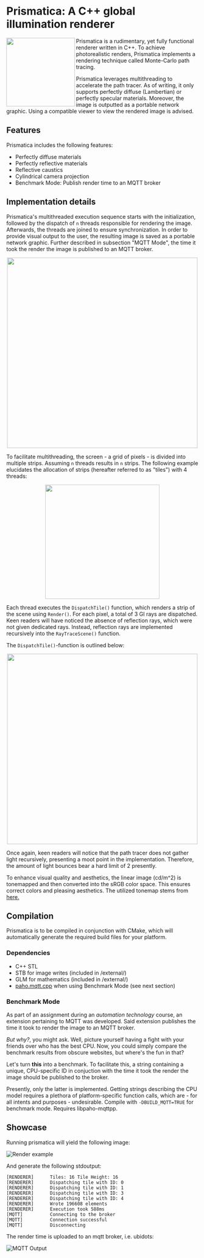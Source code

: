 # Prismatica: A C++ global illumination renderer

<img align="left" style="width:180px" src="https://github.com/uvraj/Prismatica/blob/main/resources/test_smaller.webp?raw=true" width="400px">

Prismatica is a rudimentary, yet fully functional renderer written in C++. To achieve photorealistic renders,
Prismatica implements a rendering technique called Monte-Carlo path tracing. 

Prismatica leverages multithreading to accelerate the path tracer. As of writing, it only supports perfectly diffuse (Lambertian) or perfectly specular materials. Moreover, the image is outputted as a portable network graphic. Using a compatible viewer to view the rendered image is advised.

## Features
Prismatica includes the following features:
- Perfectly diffuse materials
- Perfectly reflective materials
- Reflective caustics
- Cylindrical camera projection
- Benchmark Mode: Publish render time to an MQTT broker

## Implementation details

Prismatica's multithreaded execution sequence starts with the initialization, followed by the dispatch
of ```n``` threads responsible for rendering the image. Afterwards, the threads are joined to ensure synchronization. In order to provide visual output to the user, the resulting image is saved as a portable network graphic. Further described in subsection "MQTT Mode", the time it took the render the image is published to an MQTT broker.

<p align="center">
  <img src="https://github.com/uvraj/Prismatica/blob/main/resources/Prismatica_Overview.svg?raw=true" width = "500px"/>
</p>

To facilitate multithreading, the screen - a grid of pixels - is divided into multiple strips. Assuming ```n``` threads results in ```n``` strips. The following example elucidates the allocation of strips (hereafter referred to as "tiles") with 4 threads:

<p align="center">
  <img src="https://github.com/uvraj/Prismatica/blob/main/resources/stripes.jpg?raw=true" width = "300px"/>
</p>

Each thread executes the ```DispatchTile()``` function, which renders a strip of the scene using ```Render()```.
For each pixel, a total of 3 GI rays are dispatched. Keen readers will have noticed the absence of reflection rays, which were not given dedicated rays.
Instead, reflection rays are implemented recursively into the ```RayTraceScene()``` function.

The ```DispatchTile()```-function is outlined below:

<p align="center">
  <img src="https://github.com/uvraj/Prismatica/blob/main/resources/DispatchTile.svg?raw=true" width = "500px"/>
</p>

Once again, keen readers will notice that the path tracer does not gather light recursively, presenting
a moot point in the implementation. Therefore, the amount of light bounces bear a hard limit of 2 presently.

To enhance visual quality and aesthetics, the linear image (cd/m^2) is tonemapped and then converted into the sRGB color space. This ensures correct colors and pleasing aesthetics.  The utilized tonemap stems from [here.](https://knarkowicz.wordpress.com/2016/01/06/aces-filmic-tone-mapping-curve/)

## Compilation

Prismatica is to be compiled in conjunction with CMake, which will automatically generate 
the required build files for your platform.

### Dependencies
- C++ STL
- STB for image writes (included in /external/)
- GLM for mathematics (included in /external/)
- [paho.mqtt.cpp](https://github.com/eclipse/paho.mqtt.cpp) when using Benchmark Mode (see next section)

### Benchmark Mode

As part of an assignment during an _automation technology_ course, an extension pertaining to MQTT was developed.
Said extension publishes the time it took to render the image to an MQTT broker.

_But why?_, you might ask. Well, picture yourself having a fight with your friends over who has the best CPU. Now, you could simply compare the benchmark results from obscure websites, but where's the fun in that?

Let's turn **this** into a benchmark. To facilitate this, a string containing a unique, CPU-specific ID in conjuction with the time it took the render the image should be published to the broker.

Presently, only the latter is implemented. Getting strings describing the CPU model requires a plethora of platform-specific function calls, which are - for all intents and purposes - undesirable.
Compile with ```-DBUILD_MQTT=TRUE``` for benchmark mode. Requires libpaho-mqttpp.

## Showcase

Running prismatica will yield the following image:

![Render example](resources/test.webp)

And generate the following stdoutput:

```
[RENDERER]      Tiles: 16 Tile Height: 16
[RENDERER]      Dispatching tile with ID: 0
[RENDERER]      Dispatching tile with ID: 1
[RENDERER]      Dispatching tile with ID: 3
[RENDERER]      Dispatching tile with ID: 4
[RENDERER]      Wrote 196608 elements
[RENDERER]      Execution took 588ms
[MQTT]          Connecting to the broker
[MQTT]          Connection successful
[MQTT]          Disconnecting
```

The render time is uploaded to an mqtt broker, i.e. ubidots:

![MQTT Output](resources/mqtt.jpg)